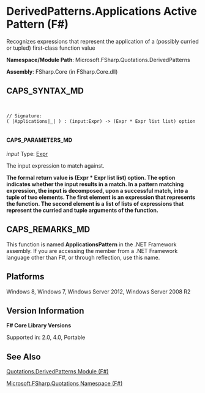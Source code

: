 # DerivedPatterns.Applications Active Pattern (F#)

Recognizes expressions that represent the application of a (possibly curried or tupled) first-class function value

**Namespace/Module Path**: Microsoft.FSharp.Quotations.DerivedPatterns

**Assembly**: FSharp.Core (in FSharp.Core.dll)


## CAPS_SYNTAX_MD



```


// Signature:
( |Applications|_| ) : (input:Expr) -> (Expr * Expr list list) option


```



#### CAPS_PARAMETERS_MD
*input*
Type: [Expr](http://msdn.microsoft.com/en-us/library/ed6a2caf-69d4-45c2-ab97-e9b3be9bce65)


The input expression to match against.



**The formal return value is (Expr &#42; Expr list list) option. The option indicates whether the input results in a match. In a pattern matching expression, the input is decomposed, upon a successful match, into a tuple of two elements. The first element is an expression that represents the function. The second element is a list of lists of expressions that represent the curried and tuple arguments of the function.**
## CAPS_REMARKS_MD
This function is named **ApplicationsPattern** in the .NET Framework assembly. If you are accessing the member from a .NET Framework language other than F#, or through reflection, use this name.


## Platforms
Windows 8, Windows 7, Windows Server 2012, Windows Server 2008 R2


## Version Information
**F# Core Library Versions**

Supported in: 2.0, 4.0, Portable




## See Also
[Quotations.DerivedPatterns Module &#40;F&#35;&#41;](Quotations.DerivedPatterns+Module+%28F%23%29.md)

[Microsoft.FSharp.Quotations Namespace &#40;F&#35;&#41;](Microsoft.FSharp.Quotations+Namespace+%28F%23%29.md)

